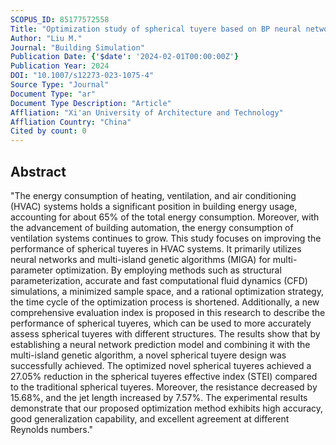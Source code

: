 ```yaml
---
SCOPUS_ID: 85177572558
Title: "Optimization study of spherical tuyere based on BP neural network and new evaluation index"
Author: "Liu M."
Journal: "Building Simulation"
Publication Date: {'$date': '2024-02-01T00:00:00Z'}
Publication Year: 2024
DOI: "10.1007/s12273-023-1075-4"
Source Type: "Journal"
Document Type: "ar"
Document Type Description: "Article"
Affliation: "Xi'an University of Architecture and Technology"
Affliation Country: "China"
Cited by count: 0
---
```


## Abstract
"The energy consumption of heating, ventilation, and air conditioning (HVAC) systems holds a significant position in building energy usage, accounting for about 65% of the total energy consumption. Moreover, with the advancement of building automation, the energy consumption of ventilation systems continues to grow. This study focuses on improving the performance of spherical tuyeres in HVAC systems. It primarily utilizes neural networks and multi-island genetic algorithms (MIGA) for multi-parameter optimization. By employing methods such as structural parameterization, accurate and fast computational fluid dynamics (CFD) simulations, a minimized sample space, and a rational optimization strategy, the time cycle of the optimization process is shortened. Additionally, a new comprehensive evaluation index is proposed in this research to describe the performance of spherical tuyeres, which can be used to more accurately assess spherical tuyeres with different structures. The results show that by establishing a neural network prediction model and combining it with the multi-island genetic algorithm, a novel spherical tuyere design was successfully achieved. The optimized novel spherical tuyeres achieved a 27.05% reduction in the spherical tuyeres effective index (STEI) compared to the traditional spherical tuyeres. Moreover, the resistance decreased by 15.68%, and the jet length increased by 7.57%. The experimental results demonstrate that our proposed optimization method exhibits high accuracy, good generalization capability, and excellent agreement at different Reynolds numbers."
